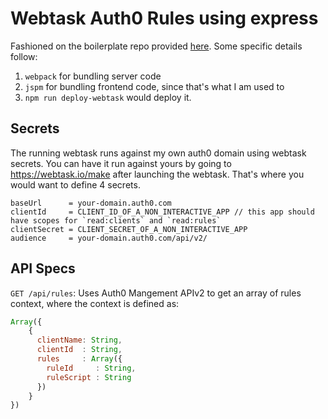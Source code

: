 # Webtask Auth0 Rules using express

Fashioned on the boilerplate repo provided [here](https://github.com/auth0/webtask-everywhere). Some specific details follow:

1. `webpack` for bundling server code
2. `jspm` for bundling frontend code, since that's what I am used to
3. `npm run deploy-webtask` would deploy it.

## Secrets

The running webtask runs against my own auth0 domain using webtask secrets. You can have it run against yours by
going to https://webtask.io/make after launching the webtask. That's where you would want to define 4 secrets.

```
baseUrl      = your-domain.auth0.com
clientId     = CLIENT_ID_OF_A_NON_INTERACTIVE_APP // this app should have scopes for `read:clients` and `read:rules`
clientSecret = CLIENT_SECRET_OF_A_NON_INTERACTIVE_APP
audience     = your-domain.auth0.com/api/v2/
```

## API Specs

`GET /api/rules`: Uses Auth0 Mangement APIv2 to get an array of rules context, where the context is defined as:

```js
Array({
    {
      clientName: String,
      clientId  : String,
      rules     : Array({
        ruleId     : String,
        ruleScript : String
      })
    }
})
```
